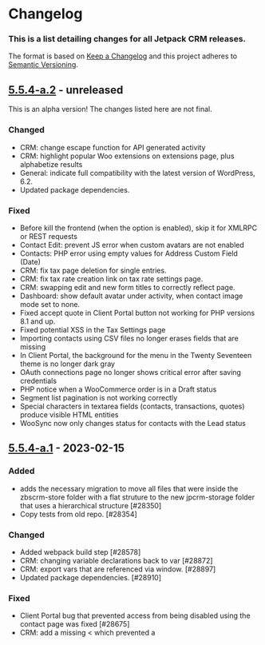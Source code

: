 # Changelog

### This is a list detailing changes for all Jetpack CRM releases.

The format is based on [Keep a Changelog](https://keepachangelog.com/en/1.0.0/)
and this project adheres to [Semantic Versioning](https://semver.org/spec/v2.0.0.html).

## [5.5.4-a.2] - unreleased

This is an alpha version! The changes listed here are not final.

### Changed
- CRM: change escape function for API generated activity
- CRM: highlight popular Woo extensions on extensions page, plus alphabetize results
- General: indicate full compatibility with the latest version of WordPress, 6.2.
- Updated package dependencies.

### Fixed
- Before kill the frontend (when the option is enabled), skip it for XMLRPC or REST requests
- Contact Edit: prevent JS error when custom avatars are not enabled
- Contacts: PHP error using empty values for Address Custom Field (Date)
- CRM: fix tax page deletion for single entries.
- CRM: fix tax rate creation link on tax rate settings page.
- CRM: swapping edit and new form titles to correctly reflect page.
- Dashboard: show default avatar under activity, when contact image mode set to none.
- Fixed accept quote in Client Portal button not working for PHP versions 8.1 and up.
- Fixed potential XSS in the Tax Settings page
- Importing contacts using CSV files no longer erases fields that are missing
- In Client Portal, the background for the menu in the Twenty Seventeen theme is no longer dark gray
- OAuth connections page no longer shows critical error after saving credentials
- PHP notice when a WooCommerce order is in a Draft status
- Segment list pagination is not working correctly
- Special characters in textarea fields (contacts, transactions, quotes) produce visible HTML entities
- WooSync now only changes status for contacts with the Lead status

## [5.5.4-a.1] - 2023-02-15
### Added
- adds the necessary migration to move all files that were inside the zbscrm-store folder with a flat struture to the new jpcrm-storage folder that uses a hierarchical structure [#28350]
- Copy tests from old repo. [#28354]

### Changed
- Added webpack build step [#28578]
- CRM: changing variable declarations back to var [#28872]
- CRM: export vars that are referenced via window. [#28897]
- Updated package dependencies. [#28910]

### Fixed
- Client Portal bug that prevented access from being disabled using the contact page was fixed [#28675]
- CRM: add a missing < which prevented a <script> tag from being opened. [#28834]
- CRM: Adding a JS function to a list of exports so that it can be called outside the bundle it was declared in. [#28827]
- CRM: Adding exports to functions called externally, in all JS fiiles where it is needed. [#28860]
- CRM:  allows custom profile pictures to be shown in the dashboard. [#28802]
- CRM: Escaping an invoice ID in ZeroBSCRM.admin.invoicebuilder.js [#28830]
- CRM: Fix avatar getting removed when saving a contact [#28829]
- CRM: Fixes a contact fild issue when a Woo order subscription is updated. [#28800]
- CRM: Fix escape in contact list filters [#28836]
- CRM: Fixing minor admin only issue on placeholder fields. [#28811]
- CRM: fix issue  where exporting contacts shows "County" when it should show "State". [#28868]
- CRM:  fix the escape used in the "Bundle holder" notification when uploading files to a contact [#28831]
- Fixed numeric fields, date fields, and textareas in the Client Portal [#28796]

## 5.5.3 - 2023-01-26

- Fixed: CRM no longer breaks WordPress sites running on PHP 7.2
- Fixed: HTML escaped code in contact list filters for segments

## 5.5.2 - 2023-01-25

- Fixed: Custom profile images are now shown in the Latest Contacts dashboard
- Fixed: Potential XSS in the Custom Fields setting page
- Fixed: Custom profile pictures are no longer removed when updating contacts
- Fixed: Potential XSS in invoices with manual input references
- Fixed: Code snippet was removed from the top of the Forms new/edit page
- Fixed: Remove HTML code in the "Bundle holder" notification when uploading files to a contact
- Fixed: HTML escaped code in contact list filters for segments
- Fixed: Improved security regarding filenames for uploaded files
- Fixed: The creation date for contacts is updated on any WooCommerce subscription event
- Improved: Added translation for contact fields when exporting contacts
- Improved: Added Invoice Status to PDF Invoice template
- Added: Export Segments to .CSV
- Added: WooCommerce order status mapping to transaction status
- Added: WooCommerce order status mapping to invoice status

## 5.5.1 - 2022-12-16

- Fixed: Inline field editing no longer prevents listings from being displayed
- Improved: Security around phone numbers viewing
- Improved: Added a migration to remove outdated AKA lines

[5.5.4-a.2]: https://github.com/Automattic/jetpack-crm/compare/v5.5.4-a.1...v5.5.4-a.2
[5.5.4-a.1]: https://github.com/Automattic/jetpack-crm/compare/v5.5.3...v5.5.4-a.1

